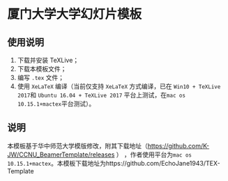 # 厦门大学大学幻灯片模板

## 使用说明
1. 下载并安装 TeXLive；
2. 下载本模板文件；
3. 编写 ```.tex``` 文件；
4. 使用 ```XeLaTeX``` 编译（当前仅支持 ```XeLaTeX``` 方式编译，已在 ```Win10 +
TeXLive 2017```和 ```Ubuntu 16.04 + TeXLive 2017``` 平台上测试，在```mac os 10.15.1+mactex```平台测试）。


## 说明
本模板基于华中师范大学模版修改，附其下载地址（https://github.com/K-JW/CCNU_BeamerTemplate/releases ） ，作者使用平台为```mac os 10.15.1+mactex```。本模板下载地址为https://github.com/EchoJane1943/TEX-Template
